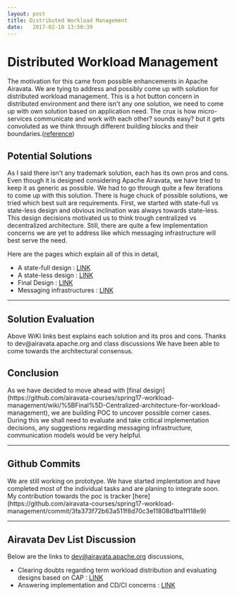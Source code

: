 ```yaml
---
layout: post
title: Distributed Workload Management  
date:   2017-02-10 13:50:39
---
```

<h1>Distributed Workload Management</h1>

The motivation for this came from possible enhancements in Apache Airavata. We are tying to address and possibly come up with solution for distributed workload management. This is a hot button concern in distributed environment and there isn't any one solution, we need to come up with own solution based on application need. The crux is how micro-services communicate and work with each other? sounds easy? but it gets convoluted as we think through different building blocks and their boundaries.([reference](https://github.com/airavata-courses/spring17-workload-management/wiki))

<h2>Potential Solutions</h2>
<p>
As I said there isn't any trademark solution, each has its own pros and cons. Even though it is designed considering Apache Airavata, we have tried to keep it as generic as possible.   
We had to go through quite a few iterations to come up with this solution. There is huge chuck of possible solutions, we tried which best suit are requirements.   
First, we started with state-full vs state-less design and obvious inclination was always towards state-less. This design decisions motivated us to think trough centralized vs decentralized architecture.   
Still, there are quite a few implementation concerns we are yet to address like which messaging infrastructure will best serve the need.
</p>

Here are the pages which explain all of this in detail, 
* A state-full design : [LINK](https://github.com/airavata-courses/spring17-workload-management/wiki/1.-A-state-full-design-for-workload-management)
* A state-less design : [LINK](https://github.com/airavata-courses/spring17-workload-management/wiki/2.-A-state-less-design-for-workload-management)
* Final Design : [LINK](https://github.com/airavata-courses/spring17-workload-management/wiki/%5BFinal%5D-Centralized-architecture-for-workload-management)
* Messaging infrastructures : [LINK](https://github.com/airavata-courses/spring17-workload-management/wiki/Messaging-infrastructures)  
<hr />

<h2>Solution Evaluation</h2>
Above WiKi links best explains each solution and its pros and cons. Thanks to dev@airavata.apache.org and class discussions We have been able to come towards the architectural consensus. 

<h2>Conclusion</h2>
As we have decided to move ahead with [final design](https://github.com/airavata-courses/spring17-workload-management/wiki/%5BFinal%5D-Centralized-architecture-for-workload-management), we are building POC to uncover possible corner cases. During this we shall need to evaluate and take critical implementation decisions, any suggestions regarding messaging infrastructure, communication models would be very helpful. 
<hr />

<h2>Github Commits</h2>
We are still working on prototype. We have started implentation and have completed most of the individual tasks and are planing to integrate soon. My contribution towards the poc is tracker [here](https://github.com/airavata-courses/spring17-workload-management/commit/3fa373f72b63a511f8d70c3e11808d1ba1f118e9)
<hr />

<h2>Airavata Dev List Discussion</h2>

Below are the links to dev@airavata.apache.org discussions,   
* Clearing doubts regarding term workload distribution and evaluating designs based on CAP : [LINK](http://mail-archives.apache.org/mod_mbox/airavata-dev/201702.mbox/%3CCAOhYq0tQo8nry0PDYVy5pRhh-MQn8TdU%2BeQWYv2iWZ_XZr211Q%40mail.gmail.com%3E)
* Answering implementation and CD/CI concerns  : [LINK](http://mail-archives.apache.org/mod_mbox/airavata-dev/201702.mbox/%3CCAOhYq0twGd6-LH9am323Ex1qyhLewWQ9%3D%2Bu4e2YtORG5Xzzvcw%40mail.gmail.com%3E)

